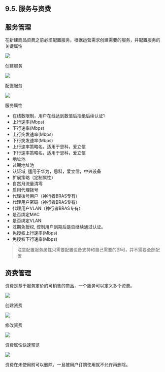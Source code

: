 ## 9.5. 服务与资费

## 服务管理

在新建商品资费之前必须配置服务，根据运营需求创建需要的服务，并配置服务的关键属性

![](http://static.toughcloud.net/toughsms/tc_20181206145956_6.png)

创建服务

![](http://static.toughcloud.net/toughsms/tc_20181206150036_7.png)

配置服务

![](http://static.toughcloud.net/toughsms/tc_20181206150119_8.png)


服务属性

- 在线数限制，用户在线达到数值后拒绝后续认证1
- 上行速率(Mbps)
- 下行速率(Mbps)
- 上行突发速率(Mbps)
- 下行突发速率(Mbps)
- 上行速率策略名，适用于思科，爱立信
- 下行速率策略名，适用于思科，爱立信
- 地址池
- 过期地址池
- 认证域, 适用于华为，思科，爱立信，中兴设备
- 扩展策略（定制属性）
- 自然月流量清零
- 启用代理拨号
- 代理拨号用户（神行者BRAS专有）
- 代理用户密码（神行者BRAS专有）
- 代理用户VLAN（神行者BRAS专有）
- 是否绑定MAC
- 是否绑定VLAN
- 过期免授权, 控制用户到期后是否继续通过认证。
- 免授权上行速率(Mbps)
- 免授权下行速率(Mbps)

> 注意配置服务属性只需要配置设备支持和自己需要的即可，并不需要全部配置

## 资费管理

资费是基于服务定价的可销售的商品，一个服务可以定义多个资费。

![](http://static.toughcloud.net/toughsms/tc_20181206150811_11.png)

创建资费

![](http://static.toughcloud.net/toughsms/tc_20181206150742_10.png)

修改资费

![](http://static.toughcloud.net/toughsms/tc_20181206150859_12.png)

资费属性快速预览

![](http://static.toughcloud.net/toughsms/tc_20181206151008_13.png)

资费在未使用前可以删除，一旦被用户订购使用就不允许再删除。